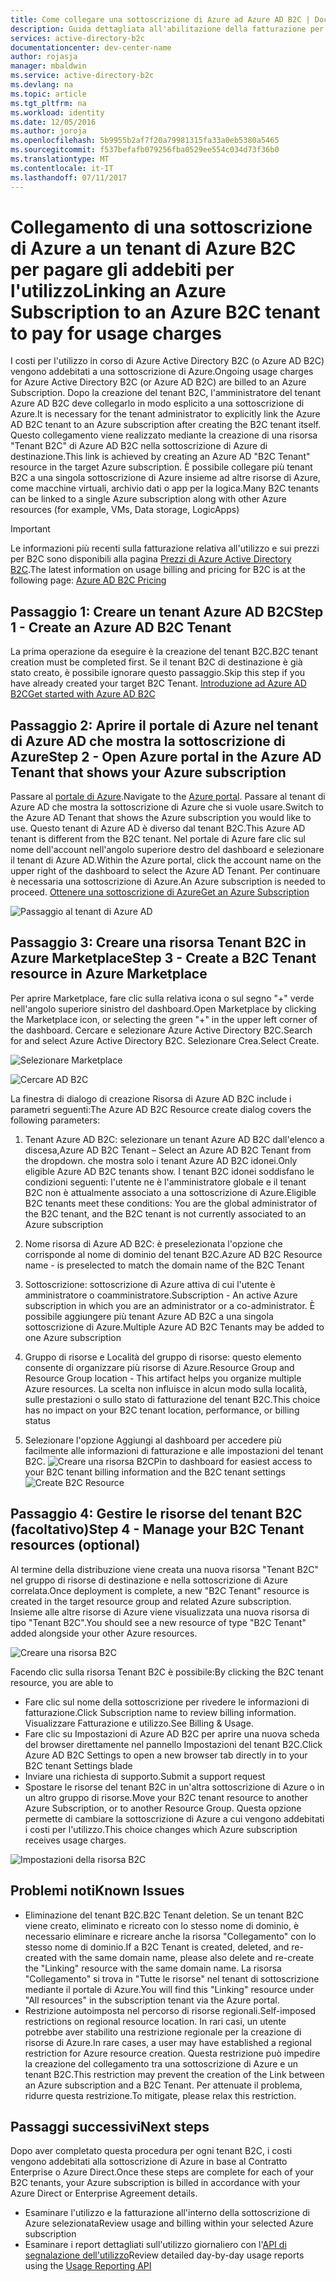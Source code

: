 ```yaml
---
title: Come collegare una sottoscrizione di Azure ad Azure AD B2C | Documentazione Microsoft
description: Guida dettagliata all'abilitazione della fatturazione per tenant Azure AD B2C in una sottoscrizione di Azure.
services: active-directory-b2c
documentationcenter: dev-center-name
author: rojasja
manager: mbaldwin
ms.service: active-directory-b2c
ms.devlang: na
ms.topic: article
ms.tgt_pltfrm: na
ms.workload: identity
ms.date: 12/05/2016
ms.author: joroja
ms.openlocfilehash: 5b9955b2af7f20a79981315fa33a0eb5380a5465
ms.sourcegitcommit: f537befafb079256fba0529ee554c034d73f36b0
ms.translationtype: MT
ms.contentlocale: it-IT
ms.lasthandoff: 07/11/2017
---
```

# <a name="linking-an-azure-subscription-to-an-azure-b2c-tenant-to-pay-for-usage-charges"></a><span data-ttu-id="016e3-103">Collegamento di una sottoscrizione di Azure a un tenant di Azure B2C per pagare gli addebiti per l'utilizzo</span><span class="sxs-lookup"><span data-stu-id="016e3-103">Linking an Azure Subscription to an Azure B2C tenant to pay for usage charges</span></span>

<span data-ttu-id="016e3-104">I costi per l'utilizzo in corso di Azure Active Directory B2C (o Azure AD B2C) vengono addebitati a una sottoscrizione di Azure.</span><span class="sxs-lookup"><span data-stu-id="016e3-104">Ongoing usage charges for Azure Active Directory B2C (or Azure AD B2C) are billed to an Azure Subscription.</span></span> <span data-ttu-id="016e3-105">Dopo la creazione del tenant B2C, l'amministratore del tenant Azure AD B2C deve collegarlo in modo esplicito a una sottoscrizione di Azure.</span><span class="sxs-lookup"><span data-stu-id="016e3-105">It is necessary for the tenant administrator to explicitly link the Azure AD B2C tenant to an Azure subscription after creating the B2C tenant itself.</span></span>  <span data-ttu-id="016e3-106">Questo collegamento viene realizzato mediante la creazione di una risorsa "Tenant B2C" di Azure AD B2C nella sottoscrizione di Azure di destinazione.</span><span class="sxs-lookup"><span data-stu-id="016e3-106">This link is achieved by creating an Azure AD "B2C Tenant" resource in the target Azure subscription.</span></span> <span data-ttu-id="016e3-107">È possibile collegare più tenant B2C a una singola sottoscrizione di Azure insieme ad altre risorse di Azure, come macchine virtuali, archivio dati o app per la logica.</span><span class="sxs-lookup"><span data-stu-id="016e3-107">Many B2C tenants can be linked to a single Azure subscription along with other Azure resources (for example, VMs, Data storage, LogicApps)</span></span>


> [!IMPORTANT]
> <span data-ttu-id="016e3-108">Le informazioni più recenti sulla fatturazione relativa all'utilizzo e sui prezzi per B2C sono disponibili alla pagina [Prezzi di Azure Active Directory B2C](
https://azure.microsoft.com/pricing/details/active-directory-b2c/).</span><span class="sxs-lookup"><span data-stu-id="016e3-108">The latest information on usage billing and pricing for B2C is at the following page: [Azure AD B2C Pricing](
https://azure.microsoft.com/pricing/details/active-directory-b2c/)</span></span>

## <a name="step-1---create-an-azure-ad-b2c-tenant"></a><span data-ttu-id="016e3-109">Passaggio 1: Creare un tenant Azure AD B2C</span><span class="sxs-lookup"><span data-stu-id="016e3-109">Step 1 - Create an Azure AD B2C Tenant</span></span>
<span data-ttu-id="016e3-110">La prima operazione da eseguire è la creazione del tenant B2C.</span><span class="sxs-lookup"><span data-stu-id="016e3-110">B2C tenant creation must be completed first.</span></span> <span data-ttu-id="016e3-111">Se il tenant B2C di destinazione è già stato creato, è possibile ignorare questo passaggio.</span><span class="sxs-lookup"><span data-stu-id="016e3-111">Skip this step if you have already created your target B2C Tenant.</span></span> [<span data-ttu-id="016e3-112">Introduzione ad Azure AD B2C</span><span class="sxs-lookup"><span data-stu-id="016e3-112">Get started with Azure AD B2C</span></span>](active-directory-b2c-get-started.md)

## <a name="step-2---open-azure-portal-in-the-azure-ad-tenant-that-shows-your-azure-subscription"></a><span data-ttu-id="016e3-113">Passaggio 2: Aprire il portale di Azure nel tenant di Azure AD che mostra la sottoscrizione di Azure</span><span class="sxs-lookup"><span data-stu-id="016e3-113">Step 2 - Open Azure portal in the Azure AD Tenant that shows your Azure subscription</span></span>
<span data-ttu-id="016e3-114">Passare al [portale di Azure](https://portal.azure.com).</span><span class="sxs-lookup"><span data-stu-id="016e3-114">Navigate to the [Azure portal](https://portal.azure.com).</span></span> <span data-ttu-id="016e3-115">Passare al tenant di Azure AD che mostra la sottoscrizione di Azure che si vuole usare.</span><span class="sxs-lookup"><span data-stu-id="016e3-115">Switch to the Azure AD Tenant that shows the Azure subscription you would like to use.</span></span> <span data-ttu-id="016e3-116">Questo tenant di Azure AD è diverso dal tenant B2C.</span><span class="sxs-lookup"><span data-stu-id="016e3-116">This Azure AD tenant is different from the B2C tenant.</span></span> <span data-ttu-id="016e3-117">Nel portale di Azure fare clic sul nome dell'account nell'angolo superiore destro del dashboard e selezionare il tenant di Azure AD.</span><span class="sxs-lookup"><span data-stu-id="016e3-117">Within the Azure portal, click the account name on the upper right of the dashboard to select the Azure AD Tenant.</span></span> <span data-ttu-id="016e3-118">Per continuare è necessaria una sottoscrizione di Azure.</span><span class="sxs-lookup"><span data-stu-id="016e3-118">An Azure subscription is needed to proceed.</span></span> [<span data-ttu-id="016e3-119">Ottenere una sottoscrizione di Azure</span><span class="sxs-lookup"><span data-stu-id="016e3-119">Get an Azure Subscription</span></span>](https://account.windowsazure.com/signup?showCatalog=True)

![Passaggio al tenant di Azure AD](./media/active-directory-b2c-how-to-enable-billing/SelectAzureADTenant.png)

## <a name="step-3---create-a-b2c-tenant-resource-in-azure-marketplace"></a><span data-ttu-id="016e3-121">Passaggio 3: Creare una risorsa Tenant B2C in Azure Marketplace</span><span class="sxs-lookup"><span data-stu-id="016e3-121">Step 3 - Create a B2C Tenant resource in Azure Marketplace</span></span>
<span data-ttu-id="016e3-122">Per aprire Marketplace, fare clic sulla relativa icona o sul segno "+" verde nell'angolo superiore sinistro del dashboard.</span><span class="sxs-lookup"><span data-stu-id="016e3-122">Open Marketplace by clicking the Marketplace icon, or selecting the green "+" in the upper left corner of the dashboard.</span></span>  <span data-ttu-id="016e3-123">Cercare e selezionare Azure Active Directory B2C.</span><span class="sxs-lookup"><span data-stu-id="016e3-123">Search for and select Azure Active Directory B2C.</span></span> <span data-ttu-id="016e3-124">Selezionare Crea.</span><span class="sxs-lookup"><span data-stu-id="016e3-124">Select Create.</span></span>

![Selezionare Marketplace](./media/active-directory-b2c-how-to-enable-billing/marketplace.png)

![Cercare AD B2C](./media/active-directory-b2c-how-to-enable-billing/searchb2c.png)

<span data-ttu-id="016e3-127">La finestra di dialogo di creazione Risorsa di Azure AD B2C include i parametri seguenti:</span><span class="sxs-lookup"><span data-stu-id="016e3-127">The Azure AD B2C Resource create dialog covers the following parameters:</span></span>

1. <span data-ttu-id="016e3-128">Tenant Azure AD B2C: selezionare un tenant Azure AD B2C dall'elenco a discesa,</span><span class="sxs-lookup"><span data-stu-id="016e3-128">Azure AD B2C Tenant – Select an Azure AD B2C Tenant from the dropdown.</span></span>  <span data-ttu-id="016e3-129">che mostra solo i tenant Azure AD B2C idonei.</span><span class="sxs-lookup"><span data-stu-id="016e3-129">Only eligible Azure AD B2C tenants show.</span></span>  <span data-ttu-id="016e3-130">I tenant B2C idonei soddisfano le condizioni seguenti: l'utente ne è l'amministratore globale e il tenant B2C non è attualmente associato a una sottoscrizione di Azure.</span><span class="sxs-lookup"><span data-stu-id="016e3-130">Eligible B2C tenants meet these conditions: You are the global administrator of the B2C tenant, and the B2C tenant is not currently associated to an Azure subscription</span></span>

2. <span data-ttu-id="016e3-131">Nome risorsa di Azure AD B2C: è preselezionata l'opzione che corrisponde al nome di dominio del tenant B2C.</span><span class="sxs-lookup"><span data-stu-id="016e3-131">Azure AD B2C Resource name - is preselected to match the domain name of the B2C Tenant</span></span>

3. <span data-ttu-id="016e3-132">Sottoscrizione: sottoscrizione di Azure attiva di cui l'utente è amministratore o coamministratore.</span><span class="sxs-lookup"><span data-stu-id="016e3-132">Subscription - An active Azure subscription in which you are an administrator or a co-administrator.</span></span>  <span data-ttu-id="016e3-133">È possibile aggiungere più tenant Azure AD B2C a una singola sottoscrizione di Azure.</span><span class="sxs-lookup"><span data-stu-id="016e3-133">Multiple Azure AD B2C Tenants may be added to one Azure subscription</span></span>

4. <span data-ttu-id="016e3-134">Gruppo di risorse e Località del gruppo di risorse: questo elemento consente di organizzare più risorse di Azure.</span><span class="sxs-lookup"><span data-stu-id="016e3-134">Resource Group and Resource Group location - This artifact helps you organize multiple Azure resources.</span></span>  <span data-ttu-id="016e3-135">La scelta non influisce in alcun modo sulla località, sulle prestazioni o sullo stato di fatturazione del tenant B2C.</span><span class="sxs-lookup"><span data-stu-id="016e3-135">This choice has no impact on your B2C tenant location, performance, or billing status</span></span>

5. <span data-ttu-id="016e3-136">Selezionare l'opzione Aggiungi al dashboard per accedere più facilmente alle informazioni di fatturazione e alle impostazioni del tenant B2C. ![Creare una risorsa B2C](./media/active-directory-b2c-how-to-enable-billing/createresourceb2c.png)</span><span class="sxs-lookup"><span data-stu-id="016e3-136">Pin to dashboard for easiest access to your B2C tenant billing information and the B2C tenant settings ![Create B2C Resource](./media/active-directory-b2c-how-to-enable-billing/createresourceb2c.png)</span></span>

## <a name="step-4---manage-your-b2c-tenant-resources-optional"></a><span data-ttu-id="016e3-137">Passaggio 4: Gestire le risorse del tenant B2C (facoltativo)</span><span class="sxs-lookup"><span data-stu-id="016e3-137">Step 4 - Manage your B2C Tenant resources (optional)</span></span>
<span data-ttu-id="016e3-138">Al termine della distribuzione viene creata una nuova risorsa "Tenant B2C" nel gruppo di risorse di destinazione e nella sottoscrizione di Azure correlata.</span><span class="sxs-lookup"><span data-stu-id="016e3-138">Once deployment is complete, a new "B2C Tenant" resource is created in the target resource group and related Azure subscription.</span></span>  <span data-ttu-id="016e3-139">Insieme alle altre risorse di Azure viene visualizzata una nuova risorsa di tipo "Tenant B2C".</span><span class="sxs-lookup"><span data-stu-id="016e3-139">You should see a new resource of type "B2C Tenant" added alongside your other Azure resources.</span></span>

![Creare una risorsa B2C](./media/active-directory-b2c-how-to-enable-billing/b2cresourcedashboard.png)

<span data-ttu-id="016e3-141">Facendo clic sulla risorsa Tenant B2C è possibile:</span><span class="sxs-lookup"><span data-stu-id="016e3-141">By clicking the B2C tenant resource, you are able to</span></span>
- <span data-ttu-id="016e3-142">Fare clic sul nome della sottoscrizione per rivedere le informazioni di fatturazione.</span><span class="sxs-lookup"><span data-stu-id="016e3-142">Click Subscription name to review billing information.</span></span> <span data-ttu-id="016e3-143">Visualizzare Fatturazione e utilizzo.</span><span class="sxs-lookup"><span data-stu-id="016e3-143">See Billing & Usage.</span></span>
- <span data-ttu-id="016e3-144">Fare clic su Impostazioni di Azure AD B2C per aprire una nuova scheda del browser direttamente nel pannello Impostazioni del tenant B2C.</span><span class="sxs-lookup"><span data-stu-id="016e3-144">Click Azure AD B2C Settings to open a new browser tab directly in to your B2C tenant Settings blade</span></span>
- <span data-ttu-id="016e3-145">Inviare una richiesta di supporto.</span><span class="sxs-lookup"><span data-stu-id="016e3-145">Submit a support request</span></span>
- <span data-ttu-id="016e3-146">Spostare le risorse del tenant B2C in un'altra sottoscrizione di Azure o in un altro gruppo di risorse.</span><span class="sxs-lookup"><span data-stu-id="016e3-146">Move your B2C tenant resource to another Azure Subscription, or to another Resource Group.</span></span>  <span data-ttu-id="016e3-147">Questa opzione permette di cambiare la sottoscrizione di Azure a cui vengono addebitati i costi per l'utilizzo.</span><span class="sxs-lookup"><span data-stu-id="016e3-147">This choice changes which Azure subscription receives usage charges.</span></span>

![Impostazioni della risorsa B2C](./media/active-directory-b2c-how-to-enable-billing/b2cresourcesettings.png)

## <a name="known-issues"></a><span data-ttu-id="016e3-149">Problemi noti</span><span class="sxs-lookup"><span data-stu-id="016e3-149">Known Issues</span></span>
- <span data-ttu-id="016e3-150">Eliminazione del tenant B2C.</span><span class="sxs-lookup"><span data-stu-id="016e3-150">B2C Tenant deletion.</span></span> <span data-ttu-id="016e3-151">Se un tenant B2C viene creato, eliminato e ricreato con lo stesso nome di dominio, è necessario eliminare e ricreare anche la risorsa "Collegamento" con lo stesso nome di dominio.</span><span class="sxs-lookup"><span data-stu-id="016e3-151">If a B2C Tenant is created, deleted, and re-created with the same domain name, please also delete and re-create the "Linking" resource with the same domain name.</span></span>  <span data-ttu-id="016e3-152">La risorsa "Collegamento" si trova in "Tutte le risorse" nel tenant di sottoscrizione mediante il portale di Azure.</span><span class="sxs-lookup"><span data-stu-id="016e3-152">You will find this "Linking" resource under "All resources" in the subscription tenant via the Azure portal.</span></span>
- <span data-ttu-id="016e3-153">Restrizione autoimposta nel percorso di risorse regionali.</span><span class="sxs-lookup"><span data-stu-id="016e3-153">Self-imposed restrictions on regional resource location.</span></span>  <span data-ttu-id="016e3-154">In rari casi, un utente potrebbe aver stabilito una restrizione regionale per la creazione di risorse di Azure.</span><span class="sxs-lookup"><span data-stu-id="016e3-154">In rare cases, a user may have established a regional restriction for Azure resource creation.</span></span>  <span data-ttu-id="016e3-155">Questa restrizione può impedire la creazione del collegamento tra una sottoscrizione di Azure e un tenant B2C.</span><span class="sxs-lookup"><span data-stu-id="016e3-155">This restriction may prevent the creation of the Link between an Azure subscription and a B2C Tenant.</span></span> <span data-ttu-id="016e3-156">Per attenuate il problema, ridurre questa restrizione.</span><span class="sxs-lookup"><span data-stu-id="016e3-156">To mitigate, please relax this restriction.</span></span>

## <a name="next-steps"></a><span data-ttu-id="016e3-157">Passaggi successivi</span><span class="sxs-lookup"><span data-stu-id="016e3-157">Next steps</span></span>
<span data-ttu-id="016e3-158">Dopo aver completato questa procedura per ogni tenant B2C, i costi vengono addebitati alla sottoscrizione di Azure in base al Contratto Enterprise o Azure Direct.</span><span class="sxs-lookup"><span data-stu-id="016e3-158">Once these steps are complete for each of your B2C tenants, your Azure subscription is billed in accordance with your Azure Direct or Enterprise Agreement details.</span></span>
- <span data-ttu-id="016e3-159">Esaminare l'utilizzo e la fatturazione all'interno della sottoscrizione di Azure selezionata</span><span class="sxs-lookup"><span data-stu-id="016e3-159">Review usage and billing within your selected Azure subscription</span></span>
- <span data-ttu-id="016e3-160">Esaminare i report dettagliati sull'utilizzo giornaliero con l'[API di segnalazione dell'utilizzo](active-directory-b2c-reference-usage-reporting-api.md)</span><span class="sxs-lookup"><span data-stu-id="016e3-160">Review detailed day-by-day usage reports using the [Usage Reporting API](active-directory-b2c-reference-usage-reporting-api.md)</span></span>
